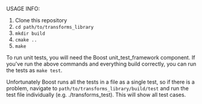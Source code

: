USAGE INFO:

1. Clone this repository
2. `cd path/to/transforms_library`
3. `mkdir build`
4. `cmake ..`
5. `make`

To run unit tests, you will need the Boost unit_test_framework component. If you've run the above commands and everything build correctly, you can run the tests as `make test`.

Unfortunately Boost runs all the tests in a file as a single test, so if there is a problem, navigate to `path/to/transforms_library/build/test` and run the test file individually (e.g. ./transforms_test). This will show all test cases.
